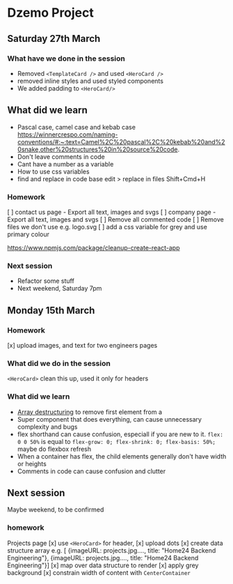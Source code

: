 # Dzemo Project

## Saturday 27th March 

### What have we done in the session

- Removed `<TemplateCard />` and used `<HeroCard />` 
- removed inline styles and used styled components
- We added padding to `<HeroCard/>`

## What did we learn

- Pascal case, camel case and kebab case 
https://winnercrespo.com/naming-conventions/#:~:text=Camel%2C%20pascal%2C%20kebab%20and%20snake,other%20structures%20in%20source%20code.
- Don't leave comments in code
- Cant have a number as a variable 
- How to use css variables
- find and replace in code base edit > replace in files Shift+Cmd+H

### Homework

[ ] contact us page  - Export all text, images and svgs
[ ] company page - Export all text, images and svgs
[ ] Remove all commented code
[ ] Remove files we don't use e.g. logo.svg
[ ] add a css variable for grey and use primary colour

https://www.npmjs.com/package/cleanup-create-react-app

### Next session
- Refactor some stuff
- Next weekend, Saturday 7pm

## Monday 15th March
### Homework

[x] upload images, and text for two engineers pages

### What did we do in the session

`<HeroCard>` clean this up, used it only for headers

### What did we learn

- [Array destructuring](https://developer.mozilla.org/en-US/docs/Web/JavaScript/Reference/Operators/Destructuring_assignment) to remove first element from a
- Super component that does everything, can cause unnecessary complexity and bugs
- flex shorthand can cause confusion, especiall if you are new to it. `flex: 0 0 50%` is equal to `flex-grow: 0; flex-shrink: 0; flex-basis: 50%;` maybe do flexbox refresh
- When a container has flex, the child elements generally don't have width or heights
- Comments in code can cause confusion and clutter

## Next session
Maybe weekend, to be confirmed

### homework

Projects page
[x] use `<HeroCard>` for header,
[x] upload dots
[x] create data structure array e.g. [ {imageURL: projects.jpg...., title: "Home24 Backend Engineering"}, {imageURL: projects.jpg...., title: "Home24 Backend Engineering"}]
[x] map over data structure to render
[x] apply grey background
[x] constrain width of content with `CenterContainer`



